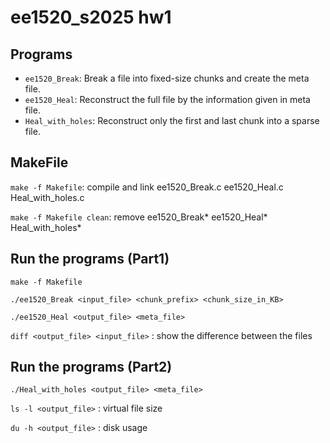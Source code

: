 # ee1520_s2025 hw1
## Programs

- `ee1520_Break`: Break a file into fixed-size chunks and create the meta file.
- `ee1520_Heal`: Reconstruct the full file by the information given in meta file.
- `Heal_with_holes`: Reconstruct only the first and last chunk into a sparse file.

## MakeFile

`make -f Makefile`: compile and link ee1520_Break.c ee1520_Heal.c Heal_with_holes.c

`make -f Makefile clean`: remove ee1520_Break* ee1520_Heal* Heal_with_holes*

## Run the programs (Part1)

`make -f Makefile`

`./ee1520_Break <input_file> <chunk_prefix> <chunk_size_in_KB>`

`./ee1520_Heal <output_file> <meta_file>`

`diff <output_file> <input_file>` : show the difference between the files

## Run the programs (Part2)

`./Heal_with_holes <output_file> <meta_file>`

`ls -l <output_file>` : virtual file size

`du -h <output_file>` : disk usage